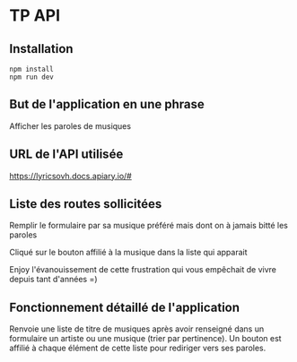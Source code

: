 # TP API

## Installation

```
npm install
npm run dev
```

## But de l'application en une phrase

Afficher les paroles de musiques

## URL de l'API utilisée

https://lyricsovh.docs.apiary.io/#

## Liste des routes sollicitées

Remplir le formulaire par sa musique préféré mais dont on à jamais bitté les paroles

Cliqué sur le bouton affilié à la musique dans la liste qui apparait

Enjoy l'évanouissement de cette frustration qui vous empêchait de vivre depuis tant d'années =)

## Fonctionnement détaillé de l'application

Renvoie une liste de titre de musiques après avoir renseigné dans un formulaire un artiste ou une musique (trier par pertinence).
Un bouton est affilié à chaque élément de cette liste pour rediriger vers ses paroles.
